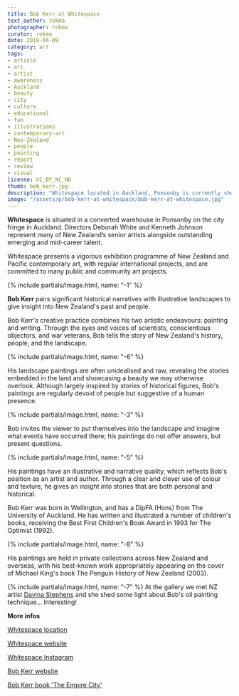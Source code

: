 ```yaml
---
title: Bob Kerr at Whitespace
text_author: rokma
photographer: rokma
curator: rokma
date: 2019-04-09
category: art
tags:
- article
- art
- artist
- awareness
- Auckland
- beauty
- city
- culture
- educational
- fun
- illustrations
- contemporary-art
- New-Zealand
- people
- painting
- report
- review
- visual
license: CC_BY_NC_ND
thumb: bob_kerr.jpg
description: "Whitespace located in Auckland, Ponsonby is currently showing Bob Kerr. Directors Deborah White and Kenneth Johnson represent many of New Zealand’s senior artists alongside outstanding emerging and mid-career talent."
image: "/assets/p/bob-kerr-at-whitespace/bob-kerr-at-whitespace.jpg"
---
```

**Whitespace** is situated in a converted warehouse in Ponsonby on the city fringe in Auckland. Directors Deborah White and Kenneth Johnson represent many of New Zealand’s senior artists alongside outstanding emerging and mid-career talent.

Whitespace presents a vigorous exhibition programme of New Zealand and Pacific contemporary art, with regular international projects, and are committed to many public and community art projects.


{% include partials/image.html, name: "-1" %}

**Bob Kerr** pairs significant historical narratives with illustrative landscapes to give insight into New Zealand's past and people.

Bob Kerr's creative practice combines his two artistic endeavours: painting and writing. Through the eyes and voices of scientists, conscientious objectors, and war veterans, Bob tells the story of New Zealand's history, people, and the landscape.

{% include partials/image.html, name: "-6" %}

His landscape paintings are often unidealised and raw, revealing the stories embedded in the land and showcasing a beauty we may otherwise overlook. Although largely inspired by stories of historical figures, Bob's paintings are regularly devoid of people but suggestive of a human presence.

{% include partials/image.html, name: "-3" %}

Bob invites the viewer to put themselves into the landscape and imagine what events have occurred there; his paintings do not offer answers, but present questions.

{% include partials/image.html, name: "-5" %}

His paintings have an illustrative and narrative quality, which reflects Bob's position as an artist and author. Through a clear and clever use of colour and texture, he gives an insight into stories that are both personal and historical.


Bob Kerr was born in Wellington, and has a DipFA (Hons) from The University of Auckland. He has written and illustrated a number of children's books, receiving the Best First Children's Book Award in 1993 for The Optimist (1992).



{% include partials/image.html, name: "-8" %}

His paintings are held in private collections across New Zealand and overseas, with his best-known work appropriately appearing on the cover of Michael King's book The Penguin History of New Zealand (2003).

{% include partials/image.html, name: "-7" %}
At the gallery we met NZ artist [Davina Stephens](https://davinastephens.com) and she shed some light about Bob's oil painting technique... Interesting!







**More infos**

[Whitespace location](https://goo.gl/maps/RN46pXDvexT2)

[Whitespace website](https://www.whitespace.co.nz/)

[Whitespace Instagram](https://www.instagram.com/whitespacegallery/)

[Bob Kerr website](http://bobkerr.co.nz/)

[Bob Kerr book 'The Empire City'](https://books.google.co.nz/books/about/The_Empire_City.html?id=a4mDrgEACAAJ&source=kp_author_description&redir_esc=y)
